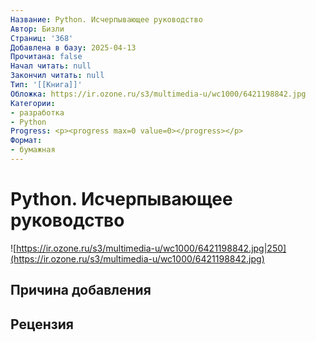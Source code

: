 ```yaml
---
Название: Python. Исчерпывающее руководство
Автор: Бизли
Страниц: '368'
Добавлена в базу: 2025-04-13
Прочитана: false
Начал читать: null
Закончил читать: null
Тип: '[[Книга]]'
Обложка: https://ir.ozone.ru/s3/multimedia-u/wc1000/6421198842.jpg
Категории:
- разработка
- Python
Progress: <p><progress max=0 value=0></progress></p>
Формат:
- бумажная
---
```

# Python. Исчерпывающее руководство

![https://ir.ozone.ru/s3/multimedia-u/wc1000/6421198842.jpg|250](https://ir.ozone.ru/s3/multimedia-u/wc1000/6421198842.jpg)

## Причина добавления


## Рецензия